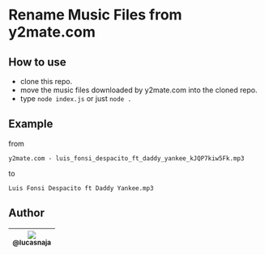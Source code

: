 # Rename Music Files from y2mate.com

## How to use

- clone this repo.
- move the music files downloaded by y2mate.com into the cloned repo.
- type `node index.js` or just `node .`

## Example

from

`y2mate.com - luis_fonsi_despacito_ft_daddy_yankee_kJQP7kiw5Fk.mp3`

to

`Luis Fonsi Despacito ft Daddy Yankee.mp3`

## Author

| [<img src="https://avatars3.githubusercontent.com/u/13838273?v=3&s=115"><br><sub>@lucasnaja</sub>](https://github.com/lucasnaja) |
| :---: |
